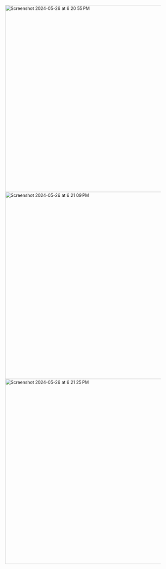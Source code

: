 <img width="605" alt="Screenshot 2024-05-26 at 6 20 55 PM" src="https://github.com/justEliada/Form-Java/assets/93603435/c3c4332f-a77b-4921-903b-28f14fbe935a">
<img width="605" alt="Screenshot 2024-05-26 at 6 21 09 PM" src="https://github.com/justEliada/Form-Java/assets/93603435/0bd4632c-182d-4936-9b55-2d7540b02c4d">
<img width="599" alt="Screenshot 2024-05-26 at 6 21 25 PM" src="https://github.com/justEliada/Form-Java/assets/93603435/8b29e053-84bf-4ff5-ae11-c5ffc62e2350">
